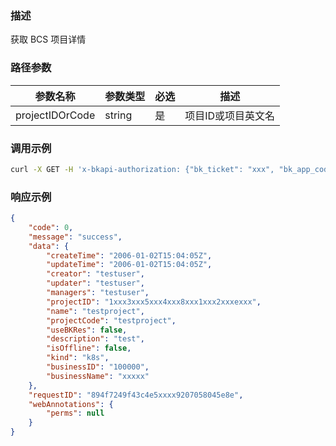 ### 描述

获取 BCS 项目详情

### 路径参数
| 参数名称     | 参数类型     | 必选   | 描述             |
| ------------ | ------------ | ------ | ---------------- |
| projectIDOrCode         | string       | 是     | 项目ID或项目英文名     |


### 调用示例
```sh
curl -X GET -H 'x-bkapi-authorization: {"bk_ticket": "xxx", "bk_app_code": "xxx", "bk_app_secret": "***"}' --insecure https://bcs-api-gateway.apigw.com/prod/bcsproject/v1/projects/testproject
```

### 响应示例
```json
{
    "code": 0,
    "message": "success",
    "data": {
        "createTime": "2006-01-02T15:04:05Z",
        "updateTime": "2006-01-02T15:04:05Z",
        "creator": "testuser",
        "updater": "testuser",
        "managers": "testuser",
        "projectID": "1xxx3xxx5xxx4xxx8xxx1xxx2xxxexxx",
        "name": "testproject",
        "projectCode": "testproject",
        "useBKRes": false,
        "description": "test",
        "isOffline": false,
        "kind": "k8s",
        "businessID": "100000",
        "businessName": "xxxxx"
    },
    "requestID": "894f7249f43c4e5xxxx9207058045e8e",
    "webAnnotations": {
        "perms": null
    }
}
```
